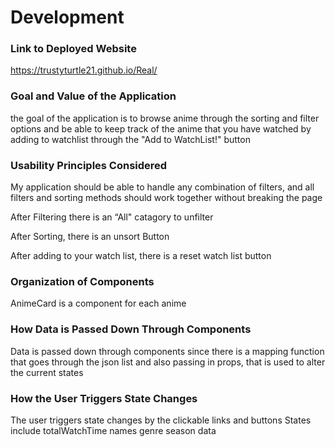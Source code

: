 # Development

### Link to Deployed Website

https://trustyturtle21.github.io/Real/

### Goal and Value of the Application

the goal of the application is to browse anime through the sorting and filter options and be able to keep track of the anime that you have watched by adding to watchlist through the "Add to WatchList!" button

### Usability Principles Considered

My application should be able to handle any combination of filters, and all filters and sorting methods should work together without breaking the page

After Filtering there is an “All" catagory to unfilter

After Sorting, there is an unsort Button

After adding to your watch list, there is a reset watch list button

### Organization of Components

AnimeCard is a component for each anime

### How Data is Passed Down Through Components

Data is passed down through components since there is a mapping function that goes through the json list and also passing in props, that is used to alter the current states

### How the User Triggers State Changes

The user triggers state changes by the clickable links and buttons
States include
totalWatchTime
names
genre
season
data
